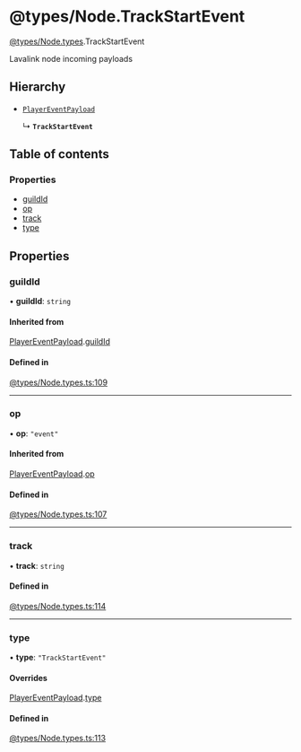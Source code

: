 # @types/Node.TrackStartEvent

[@types/Node.types](../Node.types.md).TrackStartEvent

Lavalink node incoming payloads

## Hierarchy

- [`PlayerEventPayload`](Node.types.PlayerEventPayload.md)

  ↳ **`TrackStartEvent`**

## Table of contents

### Properties

- [guildId](Node.types.TrackStartEvent.md#guildid)
- [op](Node.types.TrackStartEvent.md#op)
- [track](Node.types.TrackStartEvent.md#track)
- [type](Node.types.TrackStartEvent.md#type)

## Properties

### guildId

• **guildId**: `string`

#### Inherited from

[PlayerEventPayload](Node.types.PlayerEventPayload.md).[guildId](Node.types.PlayerEventPayload.md#guildid)

#### Defined in

[@types/Node.types.ts:109](https://github.com/hmes98318/LavaShark/blob/21c4e47/src/@types/Node.types.ts#L109)

___

### op

• **op**: ``"event"``

#### Inherited from

[PlayerEventPayload](Node.types.PlayerEventPayload.md).[op](Node.types.PlayerEventPayload.md#op)

#### Defined in

[@types/Node.types.ts:107](https://github.com/hmes98318/LavaShark/blob/21c4e47/src/@types/Node.types.ts#L107)

___

### track

• **track**: `string`

#### Defined in

[@types/Node.types.ts:114](https://github.com/hmes98318/LavaShark/blob/21c4e47/src/@types/Node.types.ts#L114)

___

### type

• **type**: ``"TrackStartEvent"``

#### Overrides

[PlayerEventPayload](Node.types.PlayerEventPayload.md).[type](Node.types.PlayerEventPayload.md#type)

#### Defined in

[@types/Node.types.ts:113](https://github.com/hmes98318/LavaShark/blob/21c4e47/src/@types/Node.types.ts#L113)
